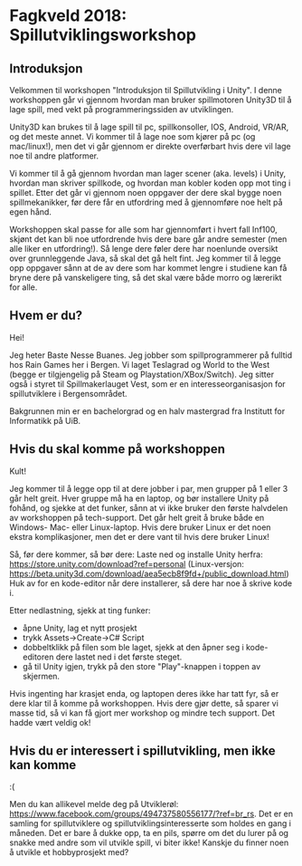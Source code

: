 # Fagkveld 2018: Spillutviklingsworkshop

## Introduksjon
Velkommen til workshopen "Introduksjon til Spillutvikling i Unity".
I denne workshoppen går vi gjennom hvordan man bruker spillmotoren Unity3D til å lage spill, med vekt på programmeringssiden av utviklingen. 

Unity3D kan brukes til å lage spill til pc, spillkonsoller, IOS, Android, VR/AR, og det meste annet. Vi kommer til å lage noe som kjører på pc (og mac/linux!), men det vi går gjennom er direkte overførbart hvis dere vil lage noe til andre platformer.

Vi kommer til å gå gjennom hvordan man lager scener (aka. levels) i Unity, hvordan man skriver spillkode, og hvordan man kobler koden opp mot ting i spillet. Etter det går vi gjennom noen oppgaver der dere skal bygge noen spillmekanikker, før dere får en utfordring med å gjennomføre noe helt på egen hånd.

Workshoppen skal passe for alle som har gjennomført i hvert fall Inf100, skjønt det kan bli noe utfordrende hvis dere bare går andre semester (men alle liker en utfordring!). Så lenge dere føler dere har noenlunde oversikt over grunnleggende Java, så skal det gå helt fint. Jeg kommer til å legge opp oppgaver sånn at de av dere som har kommet lengre i studiene kan få bryne dere på vanskeligere ting, så det skal være både morro og lærerikt for alle.

## Hvem er du?
Hei!

Jeg heter Baste Nesse Buanes. Jeg jobber som spillprogrammerer på fulltid hos Rain Games her i Bergen. Vi laget Teslagrad og World to the West (begge er tilgjengelig på Steam og Playstation/XBox/Switch). Jeg sitter også i styret til Spillmakerlauget Vest, som er en interesseorganisasjon for spillutviklere i Bergensområdet. 

Bakgrunnen min er en bachelorgrad og en halv mastergrad fra Institutt for Informatikk på UiB.

## Hvis du skal komme på workshoppen
Kult!

Jeg kommer til å legge opp til at dere jobber i par, men grupper på 1 eller 3 går helt greit. Hver gruppe må ha en laptop, og bør installere Unity på fohånd, og sjekke at det funker, sånn at vi ikke bruker den første halvdelen av workshoppen på tech-support.
Det går helt greit å bruke både en Windows- Mac- eller Linux-laptop. Hvis dere bruker Linux er det noen ekstra komplikasjoner, men det er dere vant til hvis dere bruker Linux!

Så, før dere kommer, så bør dere:
Laste ned og installe Unity herfra: https://store.unity.com/download?ref=personal
(Linux-versjon: https://beta.unity3d.com/download/aea5ecb8f9fd+/public_download.html)
Huk av for en kode-editor når dere installerer, så dere har noe å skrive kode i. 

Etter nedlastning, sjekk at ting funker:
- åpne Unity, lag et nytt prosjekt
- trykk Assets->Create->C# Script
- dobbeltklikk på filen som ble laget, sjekk at den åpner seg i kode-editoren dere lastet ned i det første steget.
- gå til Unity igjen, trykk på den store "Play"-knappen i toppen av skjermen.

Hvis ingenting har krasjet enda, og laptopen deres ikke har tatt fyr, så er dere klar til å komme på workshoppen. Hvis dere gjør dette, så sparer vi masse tid, så vi kan få gjort mer workshop og mindre tech support. Det hadde vært veldig ok!

## Hvis du er interessert i spillutvikling, men ikke kan komme
:(

Men du kan allikevel melde deg på Utviklerøl: https://www.facebook.com/groups/494737580556177/?ref=br_rs. Det er en samling for spillutviklere og spillutviklingsinteresserte som holdes en gang i måneden. Det er bare å dukke opp, ta en pils, spørre om det du lurer på og snakke med andre som vil utvikle spill, vi biter ikke! Kanskje du finner noen å utvikle et hobbyprosjekt med?
